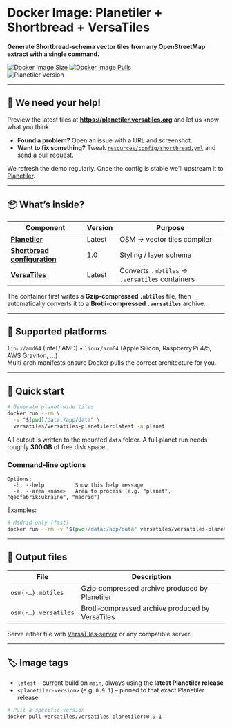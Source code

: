# Docker Image: Planetiler + Shortbread + VersaTiles

**Generate Shortbread‑schema vector tiles from any OpenStreetMap extract with a single command.**

[![Docker Image Size](https://img.shields.io/docker/image-size/versatiles/versatiles-planetiler?label=Docker%20Image%20Size)](https://hub.docker.com/r/versatiles/versatiles-planetiler) [![Docker Image Pulls](https://img.shields.io/docker/pulls/versatiles/versatiles-planetiler?label=Docker%20Image%20Pulls)](https://hub.docker.com/r/versatiles/versatiles-planetiler)  
![Planetiler Version](https://img.shields.io/docker/v/versatiles/versatiles-planetiler/latest?label=Planetiler%20Version)

---

## 🫵 We need your help!

Preview the latest tiles at **<https://planetiler.versatiles.org>** and let us know what you think.

- **Found a problem?** Open an issue with a URL and screenshot.
- **Want to fix something?** Tweak [`resources/config/shortbread.yml`](./resources/config/shortbread.yml) and send a pull request.

We refresh the demo regularly. Once the config is stable we’ll upstream it to [Planetiler](https://github.com/onthegomap/planetiler/blob/main/planetiler-custommap/src/main/resources/samples/shortbread.yml).

---

## 📦 What’s inside?

| Component                                                                | Version | Purpose                                        |
| ------------------------------------------------------------------------ | ------- | ---------------------------------------------- |
| **[Planetiler](https://github.com/onthegomap/planetiler)**               | Latest  | OSM → vector tiles compiler                    |
| **[Shortbread configuration](https://shortbread-tiles.org/schema/1.0/)** | 1.0     | Styling / layer schema                         |
| **[VersaTiles](https://github.com/versatiles-org/versatiles)**           | Latest  | Converts `.mbtiles` → `.versatiles` containers |

The container first writes a **Gzip‑compressed `.mbtiles`** file, then automatically converts it to a **Brotli‑compressed `.versatiles`** archive.

---

## 💪 Supported platforms

`linux/amd64` (Intel / AMD) • `linux/arm64` (Apple Silicon, Raspberry Pi 4/5, AWS Graviton, …)  
Multi‑arch manifests ensure Docker pulls the correct architecture for you.

---

## 🚀 Quick start

```bash
# Generate planet‑wide tiles
docker run --rm \
  -v "$(pwd)/data:/app/data" \
  versatiles/versatiles-planetiler:latest -a planet
```

All output is written to the mounted `data` folder. A full‑planet run needs roughly **300 GB** of free disk space.

### Command‑line options

```
Options:
  -h, --help          Show this help message
  -a, --area <name>   Area to process (e.g. "planet", "geofabrik:ukraine", "madrid")
```

Examples:

```bash
# Madrid only (fast)
docker run --rm -v "$(pwd)/data:/app/data" versatiles/versatiles-planetiler:latest -a madrid
```

---

## 📂 Output files

| File                 | Description                                      |
| -------------------- | ------------------------------------------------ |
| `osm(-…).mbtiles`    | Gzip‑compressed archive produced by Planetiler   |
| `osm(-…).versatiles` | Brotli‑compressed archive produced by VersaTiles |

Serve either file with [VersaTiles‑server](https://github.com/versatiles-org/versatiles-rs) or any compatible server.

---

## 🏷️ Image tags

- `latest` – current build on `main`, always using the **latest Planetiler release**
- `<planetiler‑version>` (e.g. `0.9.1`) – pinned to that exact Planetiler release

```bash
# Pull a specific version
docker pull versatiles/versatiles-planetiler:0.9.1
```
